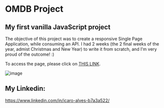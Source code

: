 OMDB Project
=======

My first vanilla JavaScript project
-----------

The objective of this project was to create a responsive Single Page Application, while consuming an API.
I had 2 weeks (the 2 final weeks of the year, admist Christmas and New Year) to write it from scratch, and I'm very proud of the outcome! :)

To access the page, please click on [THIS LINK](https://omdb-project.vercel.app/).

![image](https://images.unsplash.com/photo-1536440136628-849c177e76a1?ixid=MXwxMjA3fDB8MHxwaG90by1wYWdlfHx8fGVufDB8fHw%3D&ixlib=rb-1.2.1&auto=format&fit=crop&w=400&q=80)

My Linkedin:
---------

https://www.linkedin.com/in/icaro-alves-b7a3a522/
